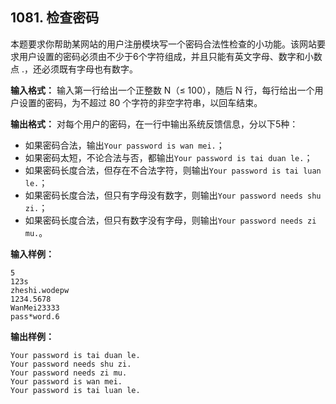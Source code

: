 ﻿## 1081. 检查密码
本题要求你帮助某网站的用户注册模块写一个密码合法性检查的小功能。该网站要求用户设置的密码必须由不少于6个字符组成，并且只能有英文字母、数字和小数点 .，还必须既有字母也有数字。

**输入格式：**
输入第一行给出一个正整数 N（≤ 100），随后 N 行，每行给出一个用户设置的密码，为不超过 80 个字符的非空字符串，以回车结束。

**输出格式：**
对每个用户的密码，在一行中输出系统反馈信息，分以下5种：
- 如果密码合法，输出`Your password is wan mei.`；
- 如果密码太短，不论合法与否，都输出`Your password is tai duan le.`；
- 如果密码长度合法，但存在不合法字符，则输出`Your password is tai luan le.`；
- 如果密码长度合法，但只有字母没有数字，则输出`Your password needs shu zi.`；
- 如果密码长度合法，但只有数字没有字母，则输出`Your password needs zi mu.`。

**输入样例：**
```
5  
123s  
zheshi.wodepw  
1234.5678  
WanMei23333  
pass*word.6
```

**输出样例：**
```
Your password is tai duan le.
Your password needs shu zi.
Your password needs zi mu.
Your password is wan mei.
Your password is tai luan le.
```